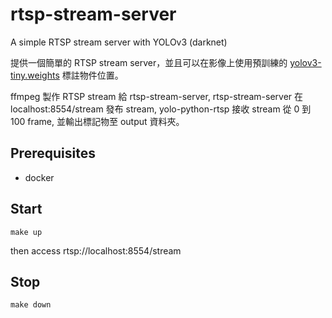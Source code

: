 # rtsp-stream-server
A simple RTSP stream server with YOLOv3 (darknet)

提供一個簡單的 RTSP stream server，並且可以在影像上使用預訓練的 [yolov3-tiny.weights] 標註物件位置。

ffmpeg 製作 RTSP stream 給 rtsp-stream-server, 
rtsp-stream-server 在 localhost:8554/stream 發布 stream, 
yolo-python-rtsp 接收 stream 從 0 到 100 frame, 並輸出標記物至 output 資料夾。

## Prerequisites
 - docker

## Start
```
make up
```
then access rtsp://localhost:8554/stream

## Stop
```
make down
```

[yolov3-tiny.weights]: https://pjreddie.com/media/files/yolov3-tiny.weights
